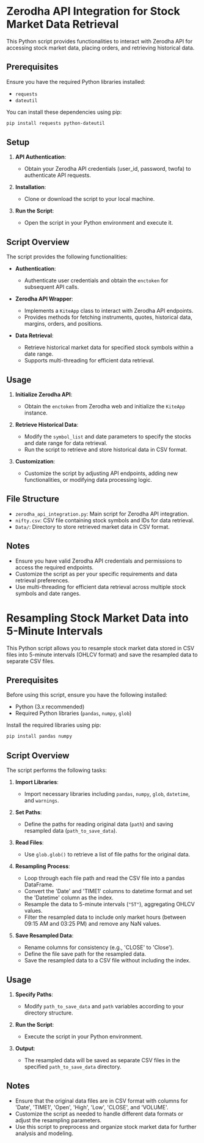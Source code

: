 # Zerodha API Integration for Stock Market Data Retrieval

This Python script provides functionalities to interact with Zerodha API for accessing stock market data, placing orders, and retrieving historical data.

## Prerequisites

Ensure you have the required Python libraries installed:

- `requests`
- `dateutil`

You can install these dependencies using pip:

```bash
pip install requests python-dateutil
```

## Setup

1. **API Authentication**:
   - Obtain your Zerodha API credentials (user_id, password, twofa) to authenticate API requests.

2. **Installation**:
   - Clone or download the script to your local machine.

3. **Run the Script**:
   - Open the script in your Python environment and execute it.

## Script Overview

The script provides the following functionalities:

- **Authentication**:
  - Authenticate user credentials and obtain the `enctoken` for subsequent API calls.

- **Zerodha API Wrapper**:
  - Implements a `KiteApp` class to interact with Zerodha API endpoints.
  - Provides methods for fetching instruments, quotes, historical data, margins, orders, and positions.

- **Data Retrieval**:
  - Retrieve historical market data for specified stock symbols within a date range.
  - Supports multi-threading for efficient data retrieval.

## Usage

1. **Initialize Zerodha API**:
   - Obtain the `enctoken` from Zerodha web and initialize the `KiteApp` instance.

2. **Retrieve Historical Data**:
   - Modify the `symbol_list` and date parameters to specify the stocks and date range for data retrieval.
   - Run the script to retrieve and store historical data in CSV format.

3. **Customization**:
   - Customize the script by adjusting API endpoints, adding new functionalities, or modifying data processing logic.

## File Structure

- `zerodha_api_integration.py`: Main script for Zerodha API integration.
- `nifty.csv`: CSV file containing stock symbols and IDs for data retrieval.
- `Data/`: Directory to store retrieved market data in CSV format.

## Notes

- Ensure you have valid Zerodha API credentials and permissions to access the required endpoints.
- Customize the script as per your specific requirements and data retrieval preferences.
- Use multi-threading for efficient data retrieval across multiple stock symbols and date ranges.


# Resampling Stock Market Data into 5-Minute Intervals

This Python script allows you to resample stock market data stored in CSV files into 5-minute intervals (OHLCV format) and save the resampled data to separate CSV files.

## Prerequisites

Before using this script, ensure you have the following installed:

- Python (3.x recommended)
- Required Python libraries (`pandas`, `numpy`, `glob`)

Install the required libraries using pip:

```bash
pip install pandas numpy
```

## Script Overview

The script performs the following tasks:

1. **Import Libraries**:
   - Import necessary libraries including `pandas`, `numpy`, `glob`, `datetime`, and `warnings`.

2. **Set Paths**:
   - Define the paths for reading original data (`path`) and saving resampled data (`path_to_save_data`).

3. **Read Files**:
   - Use `glob.glob()` to retrieve a list of file paths for the original data.

4. **Resampling Process**:
   - Loop through each file path and read the CSV file into a pandas DataFrame.
   - Convert the 'Date' and 'TIME1' columns to datetime format and set the 'Datetime' column as the index.
   - Resample the data to 5-minute intervals (`"5T"`), aggregating OHLCV values.
   - Filter the resampled data to include only market hours (between 09:15 AM and 03:25 PM) and remove any NaN values.

5. **Save Resampled Data**:
   - Rename columns for consistency (e.g., 'CLOSE' to 'Close').
   - Define the file save path for the resampled data.
   - Save the resampled data to a CSV file without including the index.

## Usage

1. **Specify Paths**:
   - Modify `path_to_save_data` and `path` variables according to your directory structure.

2. **Run the Script**:
   - Execute the script in your Python environment.

3. **Output**:
   - The resampled data will be saved as separate CSV files in the specified `path_to_save_data` directory.

## Notes

- Ensure that the original data files are in CSV format with columns for 'Date', 'TIME1', 'Open', 'High', 'Low', 'CLOSE', and 'VOLUME'.
- Customize the script as needed to handle different data formats or adjust the resampling parameters.
- Use this script to preprocess and organize stock market data for further analysis and modeling.


